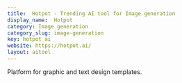 ```yaml
---
title:  Hotpot - Trending AI tool for Image generation
display_name:  Hotpot
category: Image generation
category_slug: image-generation
key: hotpot_ai
website: https://hotpot.ai/
layout: aitool
---
```


Platform for graphic and text design templates.
